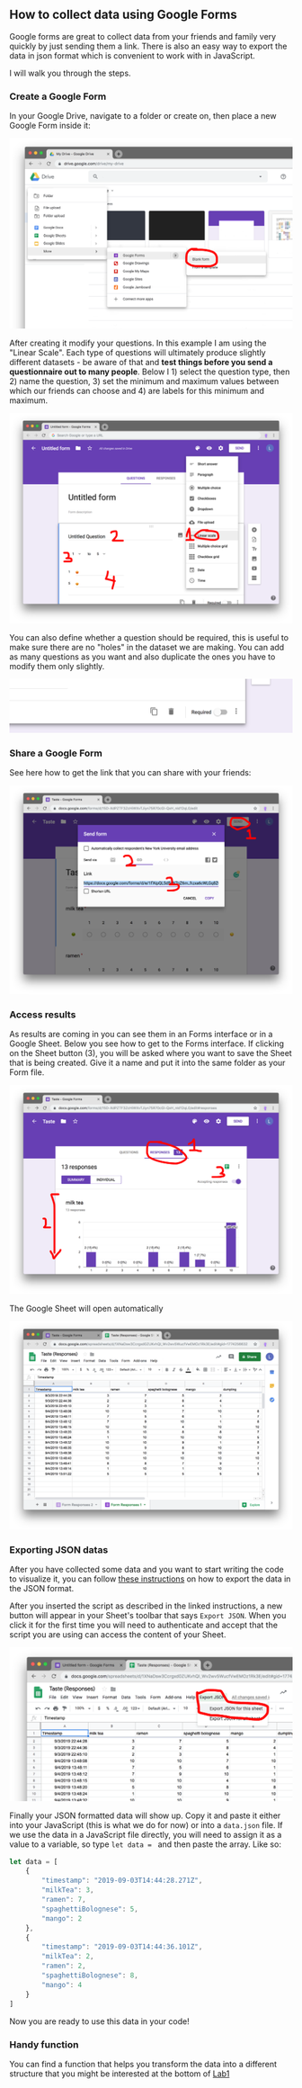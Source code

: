 ## How to collect data using Google Forms

Google forms are great to collect data from your friends and family very quickly by just sending them a link. There is also an easy way to export the data in json format which is convenient to work with in JavaScript.

I will walk you through the steps.

### Create a Google Form

In your Google Drive, navigate to a folder or create on, then place a new Google Form inside it:

![form](assets/form.png)

After creating it modify your questions. In this example I am using the "Linear Scale". Each type of questions will ultimately produce slightly different datasets - be aware of that and **test things before you send a questionnaire out to many people**. Below I 1) select the question type, then 2) name the question, 3) set the minimum and maximum values between which our friends can choose and 4) are labels for this minimum and maximum.

![form](assets/settings.png)

You can also define whether a question should be required, this is useful to make sure there are no "holes" in the dataset we are making.
You can add as many questions as you want and also duplicate the ones you have to modify them only slightly.

![form](assets/options.png)

### Share a Google Form

See here how to get the link that you can share with your friends:

![share](assets/share.png)

### Access results

As results are coming in you can see them in an Forms interface or in a Google Sheet. Below you see how to get to the Forms interface. If clicking on the Sheet button (3), you will be asked where you want to save the Sheet that is being created. Give it a name and put it into the same folder as your Form file.

![responses](assets/responses.png)

The Google Sheet will open automatically

![sheet](assets/sheet.png)

### Exporting JSON datas

After you have collected some data and you want to start writing the code to visualize it, you can follow [these instructions](http://blog.pamelafox.org/2013/06/exporting-google-spreadsheet-as-json.html) on how to export the data in the JSON format.

After you inserted the script as described in the linked instructions, a new button will appear in your Sheet's toolbar that says ``Export JSON``. When you click it for the first time you will need to authenticate and accept that the script you are using can access the content of your Sheet.

![export2](assets/export2.png)

Finally your JSON formatted data will show up. Copy it and paste it either into your JavaScript (this is what we do for now) or into a ``data.json`` file. If we use the data in a JavaScript file directly, you will need to assign it as a value to a variable, so type ``let data = `` and then paste the array. Like so:

```javascript
let data = [
    {
        "timestamp": "2019-09-03T14:44:28.271Z",
        "milkTea": 3,
        "ramen": 7,
        "spaghettiBolognese": 5,
        "mango": 2
    },
    {
        "timestamp": "2019-09-03T14:44:36.101Z",
        "milkTea": 2,
        "ramen": 2,
        "spaghettiBolognese": 8,
        "mango": 4
    }
]
```

Now you are ready to use this data in your code!

### Handy function

You can find a function that helps you transform the data into a different structure that you might be interested at the bottom of [Lab1](https://github.com/leoneckert/cdv-fall19/tree/master/labs/lab1#transform-data)
